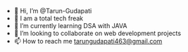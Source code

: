 - 👋 Hi, I’m @Tarun-Gudapati
- 👀 I am a total tech freak
- 🌱 I’m currently learning DSA with JAVA
- 💞️ I’m looking to collaborate on web development projects
- 📫 How to reach me tarungudapati463@gmail.com

<!---
Tarun-Gudapati/Tarun-Gudapati is a ✨ special ✨ repository because its `README.md` (this file) appears on your GitHub profile.
You can click the Preview link to take a look at your changes.
--->
